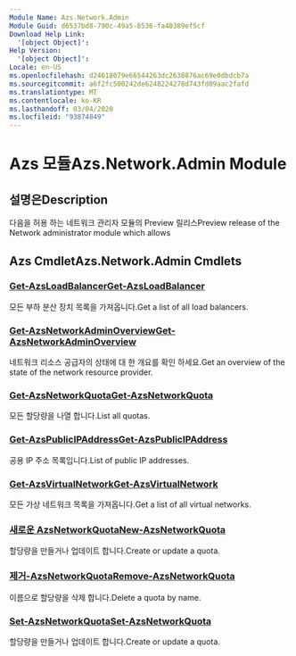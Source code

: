```yaml
---
Module Name: Azs.Network.Admin
Module Guid: d6537bd8-790c-49a5-8536-fa40389ef5cf
Download Help Link:
  '[object Object]': 
Help Version:
  '[object Object]': 
Locale: en-US
ms.openlocfilehash: d24618079e66544263dc2638876ac69e0dbdcb7a
ms.sourcegitcommit: a6f2fc500242de6248224278d743fd09aac2fafd
ms.translationtype: MT
ms.contentlocale: ko-KR
ms.lasthandoff: 03/04/2020
ms.locfileid: "93874849"
---
```

# <span data-ttu-id="db0ee-101">Azs 모듈</span><span class="sxs-lookup"><span data-stu-id="db0ee-101">Azs.Network.Admin Module</span></span>
## <span data-ttu-id="db0ee-102">설명은</span><span class="sxs-lookup"><span data-stu-id="db0ee-102">Description</span></span>
<span data-ttu-id="db0ee-103">다음을 허용 하는 네트워크 관리자 모듈의 Preview 릴리스</span><span class="sxs-lookup"><span data-stu-id="db0ee-103">Preview release of the Network administrator module which allows</span></span>  

## <span data-ttu-id="db0ee-104">Azs Cmdlet</span><span class="sxs-lookup"><span data-stu-id="db0ee-104">Azs.Network.Admin Cmdlets</span></span>
### [<span data-ttu-id="db0ee-105">Get-AzsLoadBalancer</span><span class="sxs-lookup"><span data-stu-id="db0ee-105">Get-AzsLoadBalancer</span></span>](Get-AzsLoadBalancer.md)
<span data-ttu-id="db0ee-106">모든 부하 분산 장치 목록을 가져옵니다.</span><span class="sxs-lookup"><span data-stu-id="db0ee-106">Get a list of all load balancers.</span></span>

### [<span data-ttu-id="db0ee-107">Get-AzsNetworkAdminOverview</span><span class="sxs-lookup"><span data-stu-id="db0ee-107">Get-AzsNetworkAdminOverview</span></span>](Get-AzsNetworkAdminOverview.md)
<span data-ttu-id="db0ee-108">네트워크 리소스 공급자의 상태에 대 한 개요를 확인 하세요.</span><span class="sxs-lookup"><span data-stu-id="db0ee-108">Get an overview of the state of the network resource provider.</span></span>

### [<span data-ttu-id="db0ee-109">Get-AzsNetworkQuota</span><span class="sxs-lookup"><span data-stu-id="db0ee-109">Get-AzsNetworkQuota</span></span>](Get-AzsNetworkQuota.md)
<span data-ttu-id="db0ee-110">모든 할당량을 나열 합니다.</span><span class="sxs-lookup"><span data-stu-id="db0ee-110">List all quotas.</span></span>

### [<span data-ttu-id="db0ee-111">Get-AzsPublicIPAddress</span><span class="sxs-lookup"><span data-stu-id="db0ee-111">Get-AzsPublicIPAddress</span></span>](Get-AzsPublicIPAddress.md)
<span data-ttu-id="db0ee-112">공용 IP 주소 목록입니다.</span><span class="sxs-lookup"><span data-stu-id="db0ee-112">List of public IP addresses.</span></span>

### [<span data-ttu-id="db0ee-113">Get-AzsVirtualNetwork</span><span class="sxs-lookup"><span data-stu-id="db0ee-113">Get-AzsVirtualNetwork</span></span>](Get-AzsVirtualNetwork.md)
<span data-ttu-id="db0ee-114">모든 가상 네트워크 목록을 가져옵니다.</span><span class="sxs-lookup"><span data-stu-id="db0ee-114">Get a list of all virtual networks.</span></span>

### [<span data-ttu-id="db0ee-115">새로운 AzsNetworkQuota</span><span class="sxs-lookup"><span data-stu-id="db0ee-115">New-AzsNetworkQuota</span></span>](New-AzsNetworkQuota.md)
<span data-ttu-id="db0ee-116">할당량을 만들거나 업데이트 합니다.</span><span class="sxs-lookup"><span data-stu-id="db0ee-116">Create or update a quota.</span></span>

### [<span data-ttu-id="db0ee-117">제거-AzsNetworkQuota</span><span class="sxs-lookup"><span data-stu-id="db0ee-117">Remove-AzsNetworkQuota</span></span>](Remove-AzsNetworkQuota.md)
<span data-ttu-id="db0ee-118">이름으로 할당량을 삭제 합니다.</span><span class="sxs-lookup"><span data-stu-id="db0ee-118">Delete a quota by name.</span></span>

### [<span data-ttu-id="db0ee-119">Set-AzsNetworkQuota</span><span class="sxs-lookup"><span data-stu-id="db0ee-119">Set-AzsNetworkQuota</span></span>](Set-AzsNetworkQuota.md)
<span data-ttu-id="db0ee-120">할당량을 만들거나 업데이트 합니다.</span><span class="sxs-lookup"><span data-stu-id="db0ee-120">Create or update a quota.</span></span>

